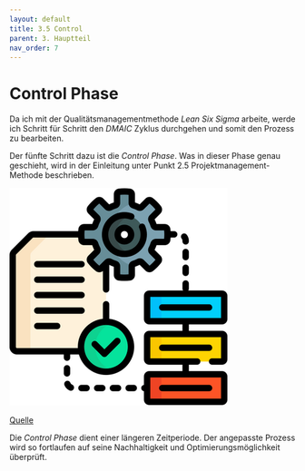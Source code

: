 ```yaml
---
layout: default
title: 3.5 Control
parent: 3. Hauptteil
nav_order: 7
---
```


# Control Phase

Da ich mit der Qualitätsmanagementmethode *Lean Six Sigma* arbeite, werde ich Schritt für Schritt den *DMAIC* Zyklus durchgehen und somit den Prozess zu bearbeiten. 

Der fünfte Schritt dazu ist die *Control Phase*. Was in dieser Phase genau geschieht, wird in der Einleitung unter Punkt 2.5 Projektmanagement-Methode beschrieben.


![Improve](../../ressources/bilder/rsz_process.png)

[Quelle](../Quellenverzeichnis/index.md#control)

Die *Control Phase* dient einer längeren Zeitperiode. Der angepasste Prozess wird so fortlaufen auf seine Nachhaltigkeit und Optimierungsmöglichkeit überprüft. 
